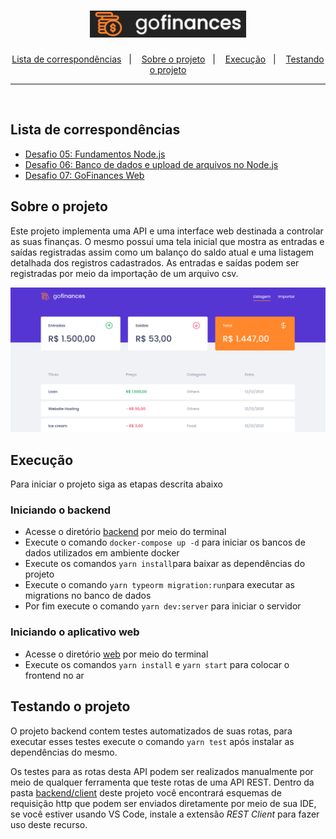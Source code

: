<h1 align="center">
  <img src="./assets/logo.png" alt="GoFinances" />
</h1>

<p align="center">
  <a href="#lista-de-correspondências">Lista de correspondências</a>&nbsp;&nbsp;&nbsp;|&nbsp;&nbsp;&nbsp;
  <a href="#sobre-o-projeto">Sobre o projeto</a>&nbsp;&nbsp;&nbsp;|&nbsp;&nbsp;&nbsp;
  <a href="#execução">Execução</a>&nbsp;&nbsp;&nbsp;|&nbsp;&nbsp;&nbsp;
  <a href="#testando-o-projeto">Testando o projeto</a>
</p>

---
<br />

## Lista de correspondências
* [Desafio 05: Fundamentos Node.js](./_instruction/Desafio05.md)
* [Desafio 06: Banco de dados e upload de arquivos no Node.js](./_instruction/Desafio06.md)
* [Desafio 07: GoFinances Web](./_instruction/Desafio07.md)

## Sobre o projeto
Este projeto implementa uma API e uma interface web destinada a controlar as suas finanças. O mesmo possui uma tela inicial que mostra as entradas e saídas registradas assim como um balanço do saldo atual e uma listagem detalhada dos registros cadastrados. As entradas e saídas podem ser registradas por meio da importação de um arquivo csv.

<img src="./assets/print.png" width="800px" style="max-width: 100%" alt="Print da tela inicial" />

## Execução
Para iniciar o projeto siga as etapas descrita abaixo

### Iniciando o backend
- Acesse o diretório [backend](./backend) por meio do terminal
- Execute o comando `docker-compose up -d` para iniciar os bancos de dados utilizados em ambiente docker
- Execute os comandos `yarn install`para baixar as dependências do projeto
- Execute o comando `yarn typeorm migration:run`para executar as migrations no banco de dados
- Por fim execute o comando `yarn dev:server` para iniciar o servidor

### Iniciando o aplicativo web
- Acesse o diretório [web](./web) por meio do terminal
- Execute os comandos `yarn install` e `yarn start` para colocar o frontend no ar

## Testando o projeto
O projeto backend contem testes automatizados de suas rotas, para executar esses testes execute o comando `yarn test` após instalar as dependências do mesmo.

Os testes para as rotas desta API podem ser realizados manualmente por meio de qualquer ferramenta que teste rotas de uma API REST. Dentro da pasta [backend/client](./backend/client) deste projeto você encontrará esquemas de requisição http que podem ser enviados diretamente por meio de sua IDE, se você estiver usando VS Code, instale a extensão *REST Client* para fazer uso deste recurso.
